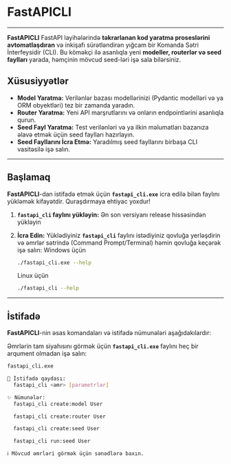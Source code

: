 # FastAPICLI

---

**FastAPICLI** FastAPI layihələrində **təkrarlanan kod yaratma proseslərini avtomatlaşdıran** və inkişafı sürətləndirən yığcam bir Komanda Sətri İnterfeysidir (CLI). Bu köməkçi ilə asanlıqla yeni **modeller, routerlər və seed faylları** yarada, həmçinin mövcud seed-ləri işə sala bilərsiniz.

## Xüsusiyyətlər

* **Model Yaratma:** Verilənlər bazası modellərinizi (Pydantic modelləri və ya ORM obyektləri) tez bir zamanda yaradın.
* **Router Yaratma:** Yeni API marşrutlarını və onların endpointlərini asanlıqla qurun.
* **Seed Fayl Yaratma:** Test verilənləri və ya ilkin məlumatları bazanıza əlavə etmək üçün seed faylları hazırlayın.
* **Seed Fayllarını İcra Etmə:** Yaradılmış seed fayllarını birbaşa CLI vasitəsilə işə salın.

---

## Başlamaq

**FastAPICLI**-dan istifadə etmək üçün **`fastapi_cli.exe`** icra edilə bilən faylını yükləmək kifayətdir. Quraşdırmaya ehtiyac yoxdur!

1.  **`fastapi_cli` faylını yükləyin:**
    Ən son versiyanı release hissəsindən yükləyin
2.  **İcra Edin:**
    Yüklədiyiniz **`fastapi_cli`** faylını istədiyiniz qovluğa yerləşdirin və əmrlər sətrində (Command Prompt/Terminal) həmin qovluğa keçərək işə salın:
    Windows üçün
    ```bash
    ./fastapi_cli.exe --help
    ```

    Linux üçün
    ```bash
    ./fastapi_cli --help
    ```
---

## İstifadə

**FastAPICLI**-nin əsas komandaları və istifadə nümunələri aşağıdakılardır:

Əmrlərin tam siyahısını görmək üçün **`fastapi_cli.exe`** faylını heç bir arqument olmadan işə salın:

```bash
fastapi_cli.exe

📘 İstifadə qaydası:
  fastapi_cli <əmr> [parametrlər]

✨ Nümunələr:
  fastapi_cli create:model User

  fastapi_cli create:router User

  fastapi_cli create:seed User

  fastapi_cli run:seed User

ℹ️ Mövcud əmrləri görmək üçün sənədlərə baxın.


